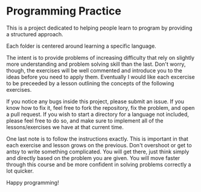 # Programming Practice
This is a project dedicated to helping people learn to program by providing a structured approach.

Each folder is centered around learning a specific language.

The intent is to provide problems of increasing difficulty that rely on slightly more understanding and problem solving skill than the last. Don't worry, though, the exercises will be well commented and introduce you to the ideas before you need to apply them. Eventually I would like each excercise to be preceeded by a lesson outlining the concepts of the following exercises.

If you notice any bugs inside this project, please submit an issue. If you know how to fix it, feel free to fork the repository, fix the problem, and open a pull request. If you wish to start a directory for a language not included, please feel free to do so, and make sure to implement all of the lessons/exercises we have at that current time.

One last note is to follow the instructions exactly. This is important in that each exercise and lesson grows on the previous. Don't overshoot or get to antsy to write something complicated. You will get there, just think simply and directly based on the problem you are given. You will move faster through this course and be more confident in solving problems correctly a lot quicker.

Happy programming!
